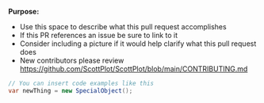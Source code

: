 **Purpose:**
* Use this space to describe what this pull request accomplishes
* If this PR references an issue be sure to link to it
* Consider including a picture if it would help clarify what this pull request does
* New contributors please review https://github.com/ScottPlot/ScottPlot/blob/main/CONTRIBUTING.md

```cs
// You can insert code examples like this
var newThing = new SpecialObject();
```